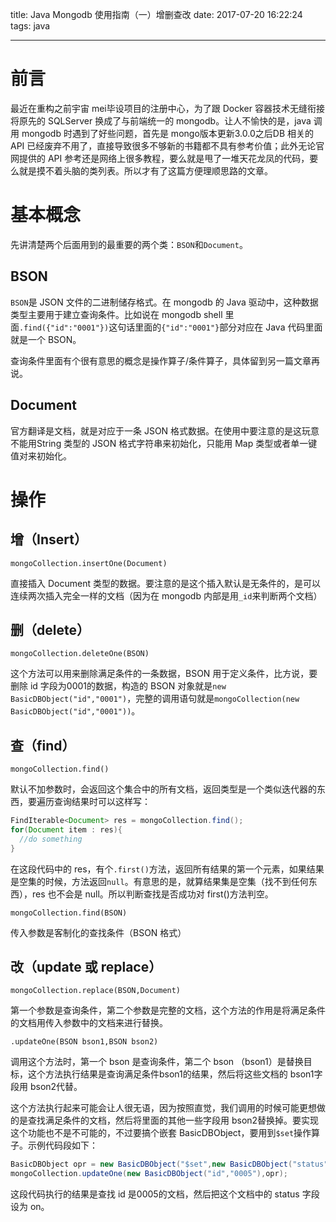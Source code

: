 title: Java Mongodb 使用指南（一）增删查改
date: 2017-07-20 16:22:24
tags: java

---

# 前言

最近在重构之前宇宙 mei毕设项目的注册中心，为了跟 Docker 容器技术无缝衔接将原先的 SQLServer 换成了与前端统一的 mongodb。让人不愉快的是，java 调用 mongodb 时遇到了好些问题，首先是 mongo版本更新3.0.0之后DB 相关的 API 已经废弃不用了，直接导致很多不够新的书籍都不具有参考价值；此外无论官网提供的 API 参考还是网络上很多教程，要么就是甩了一堆天花龙凤的代码，要么就是摸不着头脑的类列表。所以才有了这篇方便理顺思路的文章。

<!--more-->

# 基本概念

先讲清楚两个后面用到的最重要的两个类：`BSON`和`Document`。

## BSON

`BSON`是 JSON 文件的二进制储存格式。在 mongodb 的 Java 驱动中，这种数据类型主要用于建立查询条件。比如说在 mongodb shell 里面`.find({"id":"0001"})`这句话里面的`{"id":"0001"}`部分对应在 Java 代码里面就是一个 BSON。

查询条件里面有个很有意思的概念是操作算子/条件算子，具体留到另一篇文章再说。

## Document

官方翻译是文档，就是对应于一条 JSON 格式数据。在使用中要注意的是这玩意不能用String 类型的 JSON 格式字符串来初始化，只能用 Map 类型或者单一键值对来初始化。

# 操作

## 增（Insert）

`mongoCollection.insertOne(Document)`

直接插入 Document 类型的数据。要注意的是这个插入默认是无条件的，是可以连续两次插入完全一样的文档（因为在 mongodb 内部是用`_id`来判断两个文档）

## 删（delete）

`mongoCollection.deleteOne(BSON)`

这个方法可以用来删除满足条件的一条数据，BSON 用于定义条件，比方说，要删除 id 字段为0001的数据，构造的 BSON 对象就是`new BasicDBObject("id","0001")`，完整的调用语句就是`mongoCollection(new BasicDBObject("id","0001"))`。

## 查（find）

`mongoCollection.find()`

默认不加参数时，会返回这个集合中的所有文档，返回类型是一个类似迭代器的东西，要遍历查询结果时可以这样写：

```java
FindIterable<Document> res = mongoCollection.find();
for(Document item : res){
  //do something
}
```

在这段代码中的 res，有个`.first()`方法，返回所有结果的第一个元素，如果结果是空集的时候，方法返回`null`。有意思的是，就算结果集是空集（找不到任何东西），res 也不会是 null。所以判断查找是否成功对 first()方法判空。

`mongoCollection.find(BSON)`

传入参数是客制化的查找条件（BSON 格式）

## 改（update 或 replace）

`mongoCollection.replace(BSON,Document)`

第一个参数是查询条件，第二个参数是完整的文档，这个方法的作用是将满足条件的文档用传入参数中的文档来进行替换。

`.updateOne(BSON bson1,BSON bson2)`

调用这个方法时，第一个 bson 是查询条件，第二个 bson （bson1）是替换目标，这个方法执行结果是查询满足条件bson1的结果，然后将这些文档的 bson1字段用 bson2代替。

这个方法执行起来可能会让人很无语，因为按照直觉，我们调用的时候可能更想做的是查找满足条件的文档，然后将里面的其他一些字段用 bson2替换掉。要实现这个功能也不是不可能的，不过要搞个嵌套 BasicDBObject，要用到`$set`操作算子。示例代码段如下：

```java
BasicDBObject opr = new BasicDBObject("$set",new BasicDBObject("status","on"));
mongoCollection.updateOne(new BasicDBObject("id","0005"),opr);
```

这段代码执行的结果是查找 id 是0005的文档，然后把这个文档中的 status 字段设为 on。

